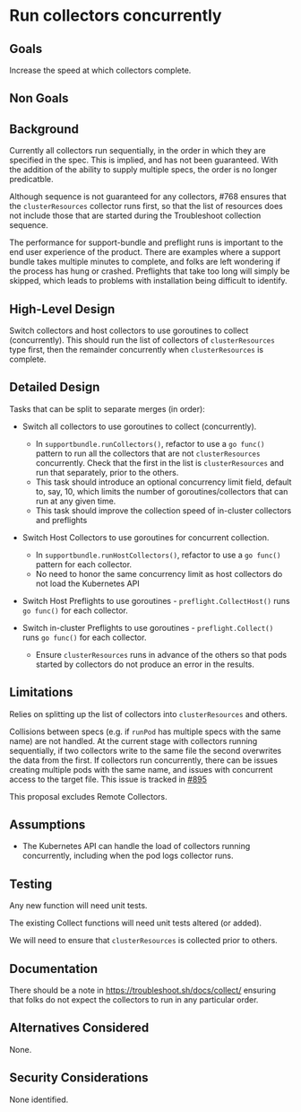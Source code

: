 # Run collectors concurrently
 
## Goals

Increase the speed at which collectors complete.

## Non Goals


## Background

Currently all collectors run sequentially, in the order in which they are specified in the spec.  This is implied, and has not been guaranteed.  With the addition of the ability to supply multiple specs, the order is no longer predicatble.

Although sequence is not guaranteed for any collectors, #768 ensures that the `clusterResources` collector runs first, so that the list of resources does not include those that are started during the Troubleshoot collection sequence.

The performance for support-bundle and preflight runs is important to the end user experience of the product.  There are examples where a support bundle takes multiple minutes to complete, and folks are left wondering if the process has hung or crashed.  Preflights that take too long will simply be skipped, which leads to problems with installation being difficult to identify.

## High-Level Design

Switch collectors and host collectors to use goroutines to collect (concurrently).  This should run the list of collectors of `clusterResources` type first, then the remainder concurrently when `clusterResources` is complete.

## Detailed Design

Tasks that can be split to separate merges (in order):

* Switch all collectors to use goroutines to collect (concurrently).
  * In `supportbundle.runCollectors()`, refactor to use a `go func()` pattern to run all the collectors that are not `clusterResources` concurrently.  Check that the first in the list is `clusterResources` and run that separately, prior to the others.
  * This task should introduce an optional concurrency limit field, default to, say, 10, which limits the number of goroutines/collectors that can run at any given time.
  * This task should improve the collection speed of in-cluster collectors and preflights

* Switch Host Collectors to use goroutines for concurrent collection.
  * In `supportbundle.runHostCollectors()`, refactor to use a `go func()` pattern for each collector.
  * No need to honor the same concurrency limit as host collectors do not load the Kubernetes API

* Switch Host Preflights to use goroutines - `preflight.CollectHost()` runs `go func()` for each collector.

* Switch in-cluster Preflights to use goroutines - `preflight.Collect()` runs `go func()` for each collector.
  * Ensure `clusterResources` runs in advance of the others so that pods started by collectors do not produce an error in the results.

## Limitations

Relies on splitting up the list of collectors into `clusterResources` and others.

Collisions between specs (e.g. if `runPod` has multiple specs with the same name) are not handled.  At the current stage with collectors running sequentially, if two collectors write to the same file the second overwrites the data from the first.  If collectors run concurrently, there can be issues creating multiple pods with the same name, and issues with concurrent access to the target file.  This issue is tracked in [#895](https://github.com/replicatedhq/troubleshoot/issues/895)

This proposal excludes Remote Collectors.
## Assumptions

* The Kubernetes API can handle the load of collectors running concurrently, including when the pod logs collector runs.

## Testing

Any new function will need unit tests.

The existing Collect functions will need unit tests altered (or added).

We will need to ensure that `clusterResources` is collected prior to others.

## Documentation

There should be a note in https://troubleshoot.sh/docs/collect/ ensuring that folks do not expect the collectors to run in any particular order.

## Alternatives Considered

None.
## Security Considerations

None identified.
